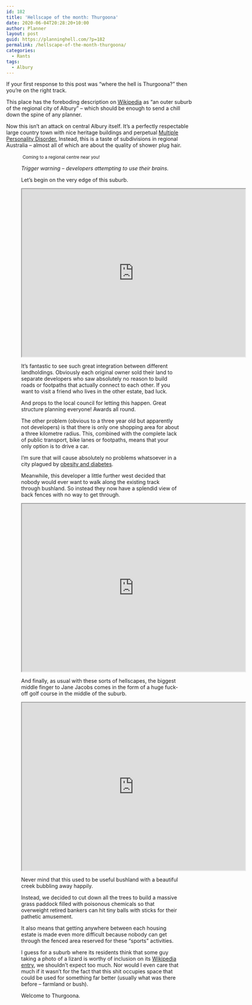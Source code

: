 ```yaml
---
id: 182
title: 'Hellscape of the month: Thurgoona'
date: 2020-06-04T20:28:20+10:00
author: Planner
layout: post
guid: https://planninghell.com/?p=182
permalink: /hellscape-of-the-month-thurgoona/
categories:
  - Rants
tags:
  - Albury
---
```

If your first response to this post was &#8220;where the hell is Thurgoona?&#8221; then you&#8217;re on the right track.

This place has the foreboding description on <a rel="noreferrer noopener" href="https://en.wikipedia.org/wiki/Thurgoona,_New_South_Wales" target="_blank">Wikipedia</a> as &#8220;an outer suburb of the regional city of Albury&#8221; &#8211; which should be enough to send a chill down the spine of any planner.

Now this isn&#8217;t an attack on central Albury itself. It&#8217;s a perfectly respectable large country town with nice heritage buildings and perpetual <a rel="noreferrer noopener" href="https://en.wikipedia.org/wiki/Wodonga" target="_blank">Multiple Personality Disorder.</a> Instead, this is a taste of subdivisions in regional Australia &#8211; almost all of which are about the quality of shower plug hair.<figure class="wp-block-image size-large">

<img src="https://i2.wp.com/planninghell.com/wp-content/uploads/2020/06/dumpsterfire-1.jpg?w=580&#038;ssl=1" alt="" class="wp-image-183" srcset="https://i2.wp.com/planninghell.com/wp-content/uploads/2020/06/dumpsterfire-1.jpg?w=1000&ssl=1 1000w, https://i2.wp.com/planninghell.com/wp-content/uploads/2020/06/dumpsterfire-1.jpg?resize=300%2C165&ssl=1 300w, https://i2.wp.com/planninghell.com/wp-content/uploads/2020/06/dumpsterfire-1.jpg?resize=768%2C422&ssl=1 768w" sizes="(max-width: 580px) 100vw, 580px" data-recalc-dims="1" /> <small>Coming to a regional centre near you!</small> 

_Trigger warning &#8211; developers attempting to use their brains._

Let&#8217;s begin on the very edge of this suburb.

<p><iframe src="https://www.google.com/maps/embed?pb=!1m14!1m12!1m3!1d2785.9456991946668!2d147.0176378857179!3d-36.04802978883868!2m3!1f0!2f0!3f0!3m2!1i1024!2i768!4f13.1!5e1!3m2!1sen!2sau!4v1591265130413!5m2!1sen!2sau" allowfullscreen="" width="600" height="450"></iframe></p>

It&#8217;s fantastic to see such great integration between different landholdings. Obviously each original owner sold their land to separate developers who saw absolutely no reason to build roads or footpaths that actually connect to each other. If you want to visit a friend who lives in the other estate, bad luck.

And props to the local council for letting this happen. Great structure planning everyone! Awards all round.

The other problem (obvious to a three year old but apparently not developers) is that there is only one shopping area for about a three kilometre radius. This, combined with the complete lack of public transport, bike lanes or footpaths, means that your only option is to drive a car.

I&#8217;m sure that will cause absolutely no problems whatsoever in a city plagued by <a href="https://www.bordermail.com.au/story/6432323/seven-in-10-border-residents-now-overweight-or-obese/" target="_blank" rel="noreferrer noopener">obesity and diabetes</a>.

Meanwhile, this developer a little further west decided that nobody would ever want to walk along the existing track through bushland. So instead they now have a splendid view of back fences with no way to get through.

<p><iframe src="https://www.google.com/maps/embed?pb=!1m14!1m12!1m3!1d984.9243312797064!2d146.9851961685071!3d-36.0525225191677!2m3!1f0!2f0!3f0!3m2!1i1024!2i768!4f13.1!5e1!3m2!1sen!2sau!4v1591265492752!5m2!1sen!2sau" allowfullscreen="" width="600" height="450"></iframe></p>

And finally, as usual with these sorts of hellscapes, the biggest middle finger to Jane Jacobs comes in the form of a huge fuck-off golf course in the middle of the suburb.

<p><iframe src="https://www.google.com/maps/embed?pb=!1m14!1m12!1m3!1d4685.294516347483!2d147.0016568296979!3d-36.0495248831298!2m3!1f0!2f0!3f0!3m2!1i1024!2i768!4f13.1!5e1!3m2!1sen!2sau!4v1591265658399!5m2!1sen!2sau" allowfullscreen="" width="600" height="450"></iframe></p>

Never mind that this used to be useful bushland with a beautiful creek bubbling away happily. 

Instead, we decided to cut down all the trees to build a massive grass paddock filled with poisonous chemicals so that overweight retired bankers can hit tiny balls with sticks for their pathetic amusement.

It also means that getting anywhere between each housing estate is made even more difficult because nobody can get through the fenced area reserved for these &#8220;sports&#8221; activities.

I guess for a suburb where its residents think that some guy taking a photo of a lizard is worthy of inclusion on its <a rel="noreferrer noopener" href="https://en.wikipedia.org/wiki/Thurgoona,_New_South_Wales" target="_blank">Wikipedia entry</a>, we shouldn&#8217;t expect too much. Nor would I even care that much if it wasn&#8217;t for the fact that this shit occupies space that could be used for something far better (usually what was there before &#8211; farmland or bush).

Welcome to Thurgoona.
